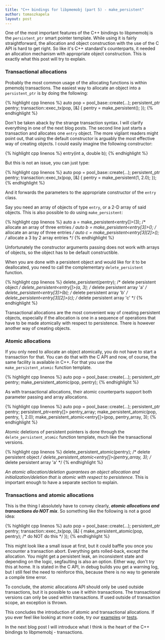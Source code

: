 ```yaml
---
title: "C++ bindings for libpmemobj (part 5) - make_persistent"
author: tomaszkapela
layout: post
---
```


One of the most important features of the C++ bindings to libpmemobj is the
`persistent_ptr` smart pointer template. While using it is fairly
straightforward, the allocation and object construction with the use of the C
API is hard to get right. So like it's C++ standard's counterparts, it needed an
allocation mechanism with appropriate object construction. This is exactly what
this post will try to explain.

### Transactional allocations

Probably the most common usage of the allocating functions is within pmemobj
transactions. The easiest way to allocate an object into a `persistent_ptr` is
by doing the following:

{% highlight cpp linenos %}
auto pop = pool_base::create(...);
persistent_ptr<entry> pentry;
transaction::exec_tx(pop, [&] { pentry = make_persistent<entry>(); });
{% endhighlight %}

Don't be taken aback by the strange transaction syntax. I will clarify
everything in one of the next blog posts. The second line just starts
a transaction and allocates one `entry` object. The more vigilant readers might
point out, that using the default constructor is arguably the most effective
way of creating objects. I could easily imagine the following constructor:

{% highlight cpp linenos %}
entry(int a, double b);
{% endhighlight %}

But this is not an issue, you can just type:

{% highlight cpp linenos %}
auto pop = pool_base::create(...);
persistent_ptr<entry> pentry;
transaction::exec_tx(pop, [&] { pentry = make_persistent<entry>(1, 2.0); });
{% endhighlight %}

And it forwards the parameters to the appropriate constructor of the `entry`
class.

Say you need an array of objects of type `entry`, or a 2-D array of said
objects. This is also possible to do using `make_persistent`:

{% highlight cpp linenos %}
auto a = make_persistent<entry[]>(3); /* allocate an array of three entries */
auto b = make_persistent<entry[3]>(); /* allocate an array of three entries */
auto c = make_persistent<entry[3][2]>(); /* allocate a 3 by 2 array entries */
{% endhighlight %}

Unfortunately the constructor arguments passing does not work with arrays of
objects, so the object has to be default constructible.

When you are done with a persistent object and would like for it to be
deallocated, you need to call the complementary `delete_persistent` function.

{% highlight cpp linenos %}
delete_persistent<entry>(pentry); /* delete persistent object */
delete_persistent<entry[]>(a, 3); /* delete persistent array 'a' */
delete_persistent<entry[3]>(b); /* delete persistent array 'b' */
delete_persistent<entry[3][2]>(c); /* delete persistent array 'c' */
{% endhighlight %}

Transactional allocations are the most convenient way of creating persistent
objects, especially if the allocation is one in a sequence of operations that
have to be made atomically with respect to persistence. There is however another
way of creating objects.

### Atomic allocations

If you only need to allocate an object atomically, you do not have to start a
transaction for that. You can do that with the C API and now, of course, the
same facility is available in C++. For that you use the `make_persistent_atomic`
function template.

{% highlight cpp linenos %}
auto pop = pool_base::create(...);
persistent_ptr<entry> pentry;
make_persistent_atomic<entry>(pop, pentry);
{% endhighlight %}

As with transactional allocations, their atomic counterparts support both
parameter passing and array allocations.

{% highlight cpp linenos %}
auto pop = pool_base::create(...);
persistent_ptr<entry> pentry;
persistent_ptr<entry[]> pentry_array;
make_persistent_atomic<entry>(pop, pentry, 1, 2.0);
make_persistent_atomic<entry[]>(pop, pentry_array, 3);
{% endhighlight %}

Atomic deletions of persistent pointers is done through the
`delete_persistent_atomic` function template, much like the transactional
versions.

{% highlight cpp linenos %}
delete_persistent_atomic<entry>(pentry); /* delete persistent object */
delete_persistent_atomic<entry[]>(pentry_array, 3); /* delete persistent array 'a' */
{% endhighlight %}

_An atomic allocation/deletion guarantees an object allocation and
initialization/deletion that is atomic with respect to persistence_. This is
important enough to have a separate section to explain.

### Transactions and atomic allocations

This is the thing I absolutely have to convey clearly, **_atomic allocations and
transactions do NOT mix_**. So something like the following is not a good idea:

{% highlight cpp linenos %}
auto pop = pool_base::create(...);
persistent_ptr<entry> pentry;
transaction::exec_tx(pop, [&] {
   make_persistent_atomic<entry>(pop, pentry); /* do NOT do this */
});
{% endhighlight %}

This might look like a small issue at first, but it could baffle you once you
encounter a transaction abort. Everything gets rolled-back, except the
allocation. You might get a persistent leak, an inconsistent state and depending
on the logic, segfaulting is also an option. Either way, don't try this at home.
It is stated in the C API, in debug builds you get a warning log, but I still
feel the need to reinforce this, because there is no way to generate
a compile time error.

To conclude, the atomic allocations API should only be used outside
transactions, but it is possible to use it within transactions. The
transactional versions can only be used within transactions. If used outside of
transaction scope, an exception is thrown.

This concludes the introduction of atomic and transactional allocations. If you
ever feel like looking at more code, try our [examples][f8602ec1] or
[tests][8e3dfe2a].

In the next blog post I will introduce what I think is the heart of the C++
bindings to libpmemobj - transactions.

[f8602ec1]: https://github.com/pmem/nvml/tree/master/src/examples/libpmemobj "Libpmemobj examples"
[8e3dfe2a]: https://github.com/pmem/nvml/tree/master/src/test "NVML tests"
